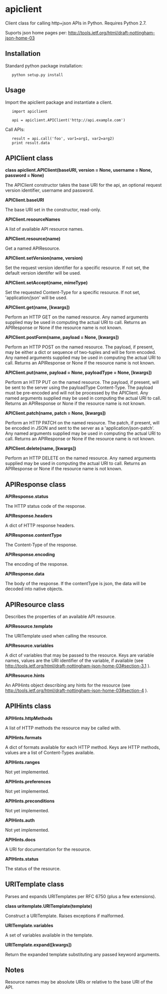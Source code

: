 apiclient
==========

Client class for calling http+json APIs in Python. Requires Python 2.7.

Suports json home pages per:
http://tools.ietf.org/html/draft-nottingham-json-home-03


Installation
------------
Standard python package installation:

       python setup.py install


Usage
-----
Import the apiclient package and instantiate a client.

       import apiclient

       api = apiclient.APIClient('http://api.example.com')

Call APIs:

       result = api.call('foo', var1=arg1, var2=arg2)
       print result.data


APIClient class
---------------
**class apiclient.APIClient(baseURI, version = None, username = None, password = None)**

The APIClient constructor takes the base URI for the api, an optional request version identifier, username and password.

**APIClient.baseURI**

The base URI set in the constructor, read-only.

**APIClient.resourceNames**

A list of available API resource names.

**APIClient.resource(name)**

Get a named APIResource.

**APIClient.setVersion(name, version)**

Set the request version identifier for a specific resource. If not set, the default version identifer will be used.

**APIClient.setAccept(name, mimeType)**

Set the requested Content-Type for a specific resource. If not set, 'application/json' will be used.

**APIClient.get(name, [kwargs])**

Perform an HTTP GET on the named resource. Any named arguments supplied may be used in computing the actual URI to call. Returns an APIResponse or None if the resource name is not known.

**APIClient.postForm(name, payload = None, [kwargs])**

Perform an HTTP POST on the named resource. The payload, if present, may be either a dict or sequence of two-tuples and will be form encoded. Any named arguments supplied may be used in computing the actual URI to call. Returns an APIResponse or None if the resource name is not known.

**APIClient.put(name, payload = None, payloadType = None, [kwargs])**

Perform an HTTP PUT on the named resource. The payload, if present, will be sent to the server using the payloadType Content-Type. The payload must be pre-encoded and will not be processed by the APIClient. Any named arguments supplied may be used in computing the actual URI to call. Returns an APIResponse or None if the resource name is not known.

**APIClient.patch(name, patch = None, [kwargs])**

Perform an HTTP PATCH on the named resource. The patch, if present, will be encoded in JSON and sent to the server as a 'application/json-patch'. Any named arguments supplied may be used in computing the actual URI to call. Returns an APIResponse or None if the resource name is not known.

**APIClient.delete(name, [kwargs])**

Perform an HTTP DELETE on the named resource. Any named arguments supplied may be used in computing the actual URI to call. Returns an APIResponse or None if the resource name is not known.


APIResponse class
-----------------
**APIResponse.status**

The HTTP status code of the response.

**APIResponse.headers**

A dict of HTTP response headers.

**APIResponse.contentType**

The Content-Type of the response.

**APIResponse.encoding**

The encoding of the response.

**APIResponse.data**

The body of the response. If the contentType is json, the data will be decoded into native objects.


APIResource class
-----------------
Describes the properties of an available API resource.

**APIResource.template**

The URITemplate used when calling the resource.

**APIResource.variables**

A dict of variables that may be passed to the resource. Keys are variable names, values are the URI identifier of the variable, if available (see http://tools.ietf.org/html/draft-nottingham-json-home-03#section-3.1 ).

**APIResource.hints**

An APIHints object describing any hints for the resource (see http://tools.ietf.org/html/draft-nottingham-json-home-03#section-4 ).


APIHints class
--------------
**APIHints.httpMethods**

A list of HTTP methods the resource may be called with.

**APIHints.formats**

A dict of formats available for each HTTP method. Keys are HTTP methods, values are a list of Content-Types available.

**APIHints.ranges**

Not yet implemented.

**APIHints.preferences**

Not yet implemented.

**APIHints.preconditions**

Not yet implemented.

**APIHints.auth**

Not yet implemented.

**APIHints.docs**

A URI for documentation for the resource.

**APIHints.status**

The status of the resource.


URITemplate class
-----------------
Parses and expands URITemplates per RFC 6750 (plus a few extensions).

**class uritemplate.URITemplate(template)**

Construct a URITemplate. Raises exceptions if malformed.

**URITemplate.variables**

A set of variables available in the template.

**URITemplate.expand([kwargs])**

Return the expanded template substituting any passed keyword arguments.


Notes
-----
Resource names may be absolute URIs or relative to the base URI of the API.


